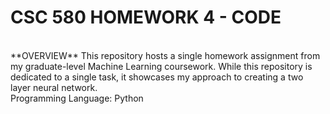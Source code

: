 # CSC 580 HOMEWORK 4 - CODE
<br>
**OVERVIEW**
This repository hosts a single homework assignment from my graduate-level Machine Learning coursework. While this repository is dedicated to a single task, it showcases my approach to creating a two layer neural network.
<br>
Programming Language: Python
